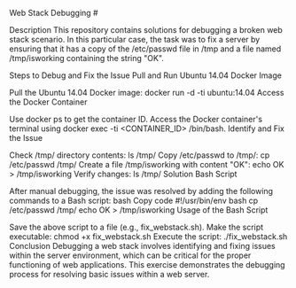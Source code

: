 Web Stack Debugging #

Description
This repository contains solutions for debugging a broken web stack scenario. In this particular case, the task was to fix a server by ensuring that it has a copy of the /etc/passwd file in /tmp and a file named /tmp/isworking containing the string "OK".

Steps to Debug and Fix the Issue
Pull and Run Ubuntu 14.04 Docker Image

Pull the Ubuntu 14.04 Docker image: docker run -d -ti ubuntu:14.04
Access the Docker Container

Use docker ps to get the container ID.
Access the Docker container's terminal using docker exec -ti <CONTAINER_ID> /bin/bash.
Identify and Fix the Issue

Check /tmp/ directory contents: ls /tmp/
Copy /etc/passwd to /tmp/: cp /etc/passwd /tmp/
Create a file /tmp/isworking with content "OK": echo OK > /tmp/isworking
Verify changes: ls /tmp/
Solution Bash Script

After manual debugging, the issue was resolved by adding the following commands to a Bash script:
bash
Copy code
#!/usr/bin/env bash
cp /etc/passwd /tmp/
echo OK > /tmp/isworking
Usage of the Bash Script

Save the above script to a file (e.g., fix_webstack.sh).
Make the script executable: chmod +x fix_webstack.sh
Execute the script: ./fix_webstack.sh
Conclusion
Debugging a web stack involves identifying and fixing issues within the server environment, which can be critical for the proper functioning of web applications. This exercise demonstrates the debugging process for resolving basic issues within a web server.
